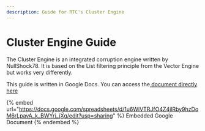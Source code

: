 ```yaml
---
description: Guide for RTC's Cluster Engine
---
```


# Cluster Engine Guide

The Cluster Engine is an integrated corruption engine written by NullShock78. It is based on the List filtering principle from the Vector Engine but works very differently.

This guide is written in Google Docs. You can access the[ document directly here](https://docs.google.com/spreadsheets/d/1u6WiVTRJfO4Z4jlRby9hzDoM6rLpavA\_k\_BWYrj\_jXg/edit?usp=sharing)

{% embed url="https://docs.google.com/spreadsheets/d/1u6WiVTRJfO4Z4jlRby9hzDoM6rLpavA_k_BWYrj_jXg/edit?usp=sharing" %}
Embedded Google Document
{% endembed %}
